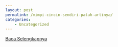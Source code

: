 ```yaml
---
layout: post
permalink: /mimpi-cincin-sendiri-patah-artinya/
categories:
    - Uncategorized
---
```


[Baca Selengkapnya](/02)
